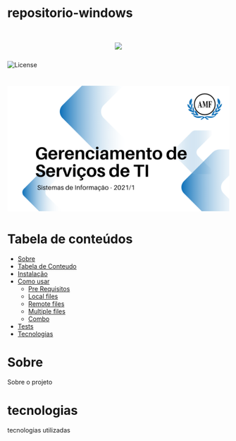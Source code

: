 # repositorio-windows

<h1 align="center">
  <img src="https://img.shields.io/bower/l/boostrap" width="650px">
</h1>

<img alt="License" src="https://img.shields.io/badge/license-MIT-%2304D361">


<h1 align="center">
  <img alt="Logo do repositório incluindo o nome da disciplina, logo da AMF e o semestre 2021/1 " src="capaGit.png" width="650px">
</h1>

Tabela de conteúdos
=================
<!--ts-->
   * [Sobre](#Sobre)
   * [Tabela de Conteudo](#tabela-de-conteudo)
   * [Instalação](#instalacao)
   * [Como usar](#como-usar)
      * [Pre Requisitos](#pre-requisitos)
      * [Local files](#local-files)
      * [Remote files](#remote-files)
      * [Multiple files](#multiple-files)
      * [Combo](#combo)
   * [Tests](#testes)
   * [Tecnologias](#tecnologias)
<!--te-->

# Sobre 

Sobre o projeto

# tecnologias

tecnologias utilizadas
